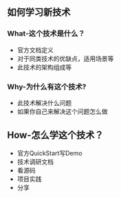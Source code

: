 ## 如何学习新技术
### What-这个技术是什么？
- 官方文档定义
- 对于同类技术的优缺点，适用场景等
- 此技术的架构组成等
### Why-为什么有这个技术?
- 此技术解决什么问题
- 如果你自己来解决这个问题怎么做
## How-怎么学这个技术？
- 官方QuickStart写Demo
- 技术调研文档
- 看源码
- 项目实践
- 分享


